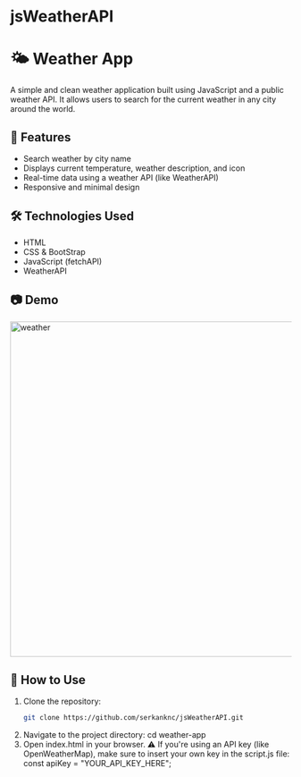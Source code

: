 # jsWeatherAPI

# 🌤️ Weather App

A simple and clean weather application built using JavaScript and a public weather API. It allows users to search for the current weather in any city around the world.

## 🚀 Features

- Search weather by city name
- Displays current temperature, weather description, and icon
- Real-time data using a weather API (like WeatherAPI)
- Responsive and minimal design

## 🛠️ Technologies Used

- HTML
- CSS & BootStrap
- JavaScript (fetchAPI)
- WeatherAPI

## 📷 Demo
<img width="800" height="600" alt="weather" src="https://github.com/user-attachments/assets/8a8c63f0-0376-4165-b245-63143cf2d476" />

 

## 🔧 How to Use

1. Clone the repository:
   ```bash
   git clone https://github.com/serkanknc/jsWeatherAPI.git
2. Navigate to the project directory:
     cd weather-app
3. Open index.html in your browser.
  ⚠️ If you're using an API key (like OpenWeatherMap), make sure to insert your own key in the script.js file:
    const apiKey = "YOUR_API_KEY_HERE";
